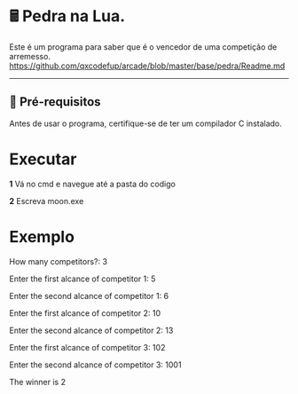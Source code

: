 # 🖩 Pedra na Lua.

Este é um programa para saber que é o vencedor de uma competição de arremesso.
https://github.com/qxcodefup/arcade/blob/master/base/pedra/Readme.md

---

## 🔧 **Pré-requisitos**

Antes de usar o programa, certifique-se de ter um compilador C instalado.

# **Executar**

**1** Vá no cmd e navegue até a pasta do codigo

**2** Escreva moon.exe

# **Exemplo**

How many competitors?: 3

Enter the first alcance of competitor 1: 5

Enter the second alcance of competitor 1: 6

Enter the first alcance of competitor 2: 10

Enter the second alcance of competitor 2: 13

Enter the first alcance of competitor 3: 102 

Enter the second alcance of competitor 3: 1001

The winner is 2
